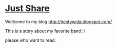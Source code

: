 [Just Share](http://hestywida.blogspot.com/)
==============


Wellcome to my blog http://hestywida.blogspot.com/

This is a story about my favorite band :)

please who want to read.

